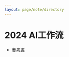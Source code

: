 ```yaml
---
layout: page/note/directory
---
```


# 2024 AI工作流

* [參考書](https://drive.google.com/drive/folders/1vPg7MdDze3LE6HYRk9B9OhV5EABjK4vC)
